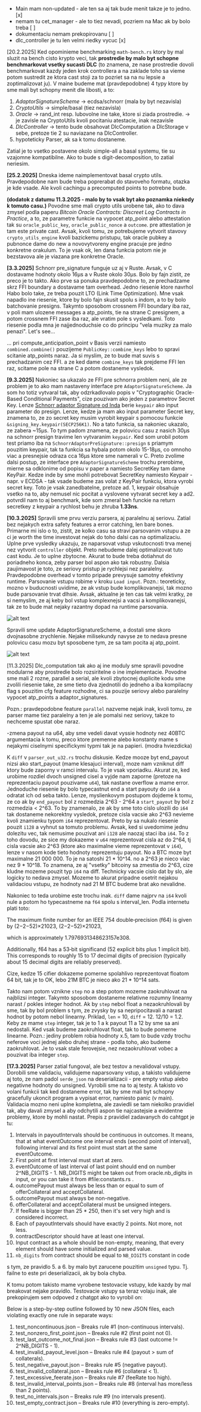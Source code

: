 - Main mam non-updated - ale ten sa aj tak bude menit takze je to jedno. [x]
- nemam tu cet_manager - ale to tiez nevadi, pozriem na Mac ak by bolo treba [ ]
- dokumentaciu nemam prekopirovanu [ ]
- dlc_controller je tu len velmi riedky vycuc [x]


[20.2.2025]
Ked opominieme benchmarking `math-bench.rs` ktory by mal sluzit na bench cisto krypto veci, tak __prostredie by malo byt schopne benchmarkovat vsetky sucasti DLC__ (to znamena, ze nase prostredie dovoli benchmarkovat kazdy jeden krok controllera a na zaklade toho sa vieme potom sustredit ze ktora cast stoji za to pozriet sa na nu lepsie a zoptimalizovat ju).
V maine budeme mat (pravdepodobne) 4 typy ktore by sme mali byt schopny menit dle libosti, a to:
1. *AdaptorSignatureScheme* -> ecdsa/schnorr (mala by byt nezavisla)
2. *CryptoUtils* -> simple/basal (tiez nezavisla)
3. *Oracle* -> rand_int resp. lubovolne ine take, ktore si ziada prostredie. -> je zavisle na CryptoUtils kvoli pocitaniu atestacie, inak nezavisle
4. *DlcController* -> tento bude obsahovat DlcComputation a DlcStorage v sebe, pretoze tie 2 su naviazane na DlcController.
5. hypoteticky Parser, ak sa k tomu dostaneme.

Zatial je to vsetko postavene okolo simple-all a basal systemu, tie su vzajomne kompatibilne. Ako to bude s digit-decomposition, to zatial neriesim.

**[25.2.2025]**
Dneska ideme naimplementovat basal crypto utils. Pravdepodobne nam bude treba poprerabat do stavoveho formatu, otazka je kde vsade. Ale kvoli cachingu a precomputed points to potrebne bude.

**(dodatok z datumu 11.3.2025 - malo by to vsak byt ako poznamka niekedy k tomuto casu.)**
Povodne sme mali crypto utils urobene tak, ako to dava zmysel podla paperu _Bitcoin Oracle Contracts: Discreet Log Contracts in Practice_, a to, ze parametre funkcie na vypocet atp_point alebo attestation tak su `oracle_public_key`, `oracle_public_nonce` a `outcome`. pre attestation je tam este private cast. Avsak, kvoli tomu, ze potrebujeme vytvorit stavovy `crypto_utils_engine` kvoli bazickemu pristupu, tak oracle pubkey a pubnonce dame do new a novovytvoreny engine pracuje pre jedno konkretne orakulum. To je vsak ok, len dana funkcia potom nie je bezstavova ale je viazana pre konkretne Oracle.




**[3.3.2025]**
Schnorr pre_signature funguje uz aj v Ruste. Avsak, v C dostavame hodnoty okolo 16μs a v Ruste okolo 30μs. Bolo by fajn zistit, ze preco je to takto. Ako prve sa ponuka pravdepodobne to, ze prechadzame skrz FFI boundary a dostavame tam overhead. Jedno riesenie ktore navrhol Habo bolo take, ze treba pouzit LTO (Link Time Optimization).
Mne vsak napadlo ine riesenie, ktore by bolo fajn skusit spolu s indom, a to by bolo batchovanie presigns. Takymto sposobom crossnem FFI boundary iba raz, v poli mam ulozene messages a atp_points, tie na strane C presignem, a potom crossnem FFI zase iba raz, ale vratim pole s vysledkami. Toto riesenie podla mna je najjednoduchsie co do principu "vela muziky za malo penazi". Let's see...

...
pri compute_anticipation_point v Basis verzii namiesto `combined.combine()` pouzijeme `PublicKey::combine_keys` lebo to spravi scitanie atp_points naraz. Ja si myslim, ze to bude mat suvis s prechadzanim cez FFI. a ze ked dame `combine_keys` tak prejdeme FFI len raz, scitame pole na strane C a potom dostaneme vysledok.


**[9.3.2025]**
Nakoniec sa ukazalo ze FFI pre schnorra problem neni, ale ze problem je to ako mam nastaveny interface pre `AdaptorSignatureScheme`. Ja som ho totiz vytvaral tak, aby odzrkadlovalo popis v "Cryptographic Oracle-Based Conditional Payments", cize pouzivam ako jeden z parametrov Secret Key. Lenze <u>Schnorr adaptor Signature od Inda</u> berie `keypair` ako input parameter do presign. Lenze, kedze ja mam ako input parameter Secret key, znamena to, ze zo secret key musim vyrobit keypair s pomocou funkcie `&signing_key.keypair(SECP256K1)`. No a tato funkcia, sa nakoniec ukazalo, ze zabera ~15µs. To tym padom znamena, ze polovicu casu z nasich 30µs na schnorr presign travime len vytvaranim `keypair`. Ked som urobil potom test priamo iba na `SchnorrAdaptorPreSignature::presign` s priamym pouzitim keypair, tak ta funkcia sa hybala potom okolo 15-18µs, co omnoho viac a presnejsie odraza cca 16µs ktore sme namerali v C. Preto zvolime dalsi postup, ze interface pre `AdaptorSignatureScheme` trochu prerobime, mierne sa odklonime od popisu v paper a namiesto SecretKey tam dame KeyPair. Kedze inde by sme mohli potrebovat SecretKey namiesto Keypair - napr. v ECDSA - tak vsade budeme zas volat z KeyPair funkciu, ktora vyrobi secret key. Toto je vsak zanedbatelne, pretoze ad. 1, keypair obsahuje vsetko na to, aby nemusel nic pocitat a vyslovene vytvarat secret key a ad2. potvrdil nam to aj benchmark, kde som zmeral beh funckie na return secretkey z keypair a rychlost behu je zhruba **1.33ns**. 


**[10.3.2025]**
Spravili sme prvu verziu parsera, aj paralelnu aj seriovu. Zatial bez nejakych extra safety features a error catching, len bare bones. Primarne mi islo o to, zistit, ze kolko casu sa stravi parsovanim vstupu a ze ci je worth the time investovat nejak do toho dalsi cas na optimalizaciu. Uplne prve vysledky ukazuju, ze naparsovat vstup vskutocnosti trva menej nez vytvorit `controller` objekt. Preto nebudeme dalej optimalizovat tuto cast kodu. Je to uplne zbytocne. Akurat to bude treba dotiahnut do poriadneho konca, zeby parser bol aspon ako tak robustny. Dalsia zaujimavost je toto, ze seriovy pristup je rychlejsi nez paralelny. Pravdepodobne overhead v tomto pripade prevysuje samotny efektivny runtime. Parsovanie vstupu robime v kroku `Load input`.
Pozn.: teoreticky, mozno v buducnosti uvidime, ze ak vstup bude komplikovanejsi, tak mozno bude parsovanie trvat dlhsie. Avsak, aktualne je ten cas tak velmi kratky, ze si nemyslim, ze aj keby bol vstup komplexnejsi a vacsi a komplikovanejsi, tak ze to bude mat nejaky razantny dopad na runtime parsovania.

![alt text](images/image.png)

Spravili sme update AdaptorSignatureScheme, a dostali sme skoro dvojnasobne zrychlenie. Nejake milisekundy navyse ze to nedava presne polovicu casu mozu byt sposobene tym, ze sa tam pocita aj atp_point. 

![alt text](images/schnorr-keypair-update.png)


[11.3.2025]
Dlc_computation tak ako aj ine moduly sme spravili povodne modularne aby prostredie bolo rozsiritelne o ine implementacie. Povodne sme mali 2 rozne, parallel a serial, ale kvoli zbytocnej duplicite kodu sme zvolili riesenie take, ze sme tieto dva zjednotili do jedneho a iba kompilacny flag s pouzitim cfg feature rozhodne, ci sa pouzije seriovy alebo paralelny vypocet atp_points a adaptor_signatures.

Pozn.: pravdepodobne feature `parallel` nazveme nejak inak, kvoli tomu, ze parser mame tiez paralelny a ten je ale pomalsi nez seriovy, takze to nechceme spustat obe naraz.

-zmena payout na u64, aby sme vedeli davat vyssie hodnoty nez 40BTC
argumentacia k tomu, preco ktore premenne alebo konstanty mame s nejakymi ciselnymi specifickymi typmi tak je na papieri. (modra hviezdicka)

K `diff` v `parser_out_u32.rs` trochu diskusie. Kedze mooze byt end_payout nizsi ako start_payout (mame klesajuci interval), moze nam vzniknut diff ktory bude zaporny v ramci intervalu. To je vsak vporiadku. Akurat ze, ked urobime rozdiel dvoch unsigned cisel a vyjde nam zaporne (pretoze na reprezentaciu payout pouzivame `u64`), tak nastane overflow a mame error. Jednoduche riesenie by bolo typecastnut end a start payouty do `i64` a odratat ich od seba takto. Lenze, myslienkovym postupom dojdeme k tomu, ze co ak by `end_payout` bol z rozmedzia 2^63 - 2^64 a `start_payout` by bol z rozmedzia < 2^63. To by znamenalo, ze ak by sme toto cislo ulozili do `i64` tak dostaneme nekorektny vysledok, pretoze cisla vacsie ako 2^63 nevieme kvoli znamienku typom `i64` reprezentovat. Preto by sa nukalo riesenie pouzit `i128` a vyhnut sa tomuto problemu. Avsak, ked si uvedomime jednu dolezitu vec, tak nemusime pouzivat ani `i128` ale naozaj staci iba `i64`. To z toho dovodu, ze sice my dokazeme v `u64` reprezentovat cisla az do 2^64, tj cisla vacsie ako 2^63 (ktore ako maximalne vieme reprezentovat v `i64`), lenze v nasom kode tieto hodnoty reprezentuju payout. No a BTC moze byt maximalne 21 000 000. To je na satoshi 21 * 10^14. no a 2^63 je nieco viac nez 9 * 10^18. To znamena, ze aj "vsetky" bitcoiny sa zmestia do 2^63, cize kludne mozeme pouzit typ `i64` na diff. Technicky vacsie cislo dat by slo, ale logicky to nedava zmysel. Mozeme to akurat pripadne osetrit nejakou validaciou vstupu, ze hodnoty nad 21 M BTC budeme brat ako nevalidne.

Nakoniec to teda urobime este trochu inak. `diff` dame najprv na `i64` kvoli nule a potom ho typecastneme na `f64` spolu s interval_len. Podla internetu plati toto:

The maximum finite number for an IEEE 754 double‑precision (f64) is given by
(2−2−52)×21023,
(2−2−52)×21023,

which is approximately 1.7976931348623157e308.

Additionally, f64 has a 53‑bit significand (52 explicit bits plus 1 implicit bit). This corresponds to roughly 15 to 17 decimal digits of precision (typically about 15 decimal digits are reliably preserved).

Cize, kedze 15 cifier dokazeme pomerne spolahlivo reprezentovat floatom 64 bit, tak je to OK, lebo 21M BTC je nieco ako 21 * 10^14 sats.

Takto nam potom vznikne `step` no a step potom mozeme zaokruhlovat na najblizsi integer. Takymto sposobom dostaneme relativne rozumny linearny narast / pokles integer hodnot. Ak by `step` nebol float a nezaokruhlovali by sme, tak by bol problem s tym, ze zvysky by sa nepripocitavali a narast hodnot by potom nebol linearny. Priklad, `len` = 10, `diff` = 12. 12/10 = 1.2. Keby ze mame `step` integer, tak je to 1 a k payout 11 a 12 by sme sa ani nedostali. Ked vsak budeme zaokruhlovat float, tak to bude pomerne linearne.
Pozn.: jediny problem robia hodnoty x.5, tam to bude vzdy trochu neferove voci jednej alebo druhej strane - podla toho, ako budeme zaokruhlovat. Je to vsak stale ferovejsie, nez nezaokruhlovat vobec a pouzivat iba integer `step`.

**[17.3.2025]**
Parser zatial fungoval, ale bez testov a nevalidoval vstupy.
Dorobili sme validaciu, validujeme naparsovany vstup, a takisto validujeme aj toto, ze nam padol `serde_json` na deserializacii - pre empty vstup alebo negativne hodnoty do unsigned. Vyrobili sme na to aj testy. A takisto vo volani funkcii tak ked dostaneme error, tak by sme mali byt schopny gracefully ukoncit program a vypisat error, namiesto panic (v main).
Validacia mozno neni uplne kompletna, ale zaviedli se tam niekolko pravidiel tak, aby davali zmysel a aby odchytili aspon tie najcastejsie a evidentne problemy, ktore by mohli nastat. Prepis z pravidiel zadavanych do cahtgpt je tu:
1. Intervals in payoutIntervals should be continuous in outcomes. It means, that at what eventOutcome one interval ends (second point of interval), following interval and its first point must start at the same eventOutcome.
2. First point at first interval must start at zero.
3. eventOutcome of last interval of last point should end on number 2^NB_DIGITS - 1. NB_DIGITS might be taken out from oracle.nb_digits in input, or you can take it from #file:constants.rs .
4. outcomePayout must always be less than or equal to sum of offerCollateral and acceptCollateral.
5. outcomePayout must always be non-negative.
6. offerCollateral and acceptCollateral must be unsigned integers.
7. If feeRate is bigger than 25 * 250, then it's set very high and is considered incorrect.
8. Each of payoutIntervals should have exactly 2 points. Not more, not less.
9. contractDescriptor should have at least one interval.
10. Input contract as a whole should be non-empty, meaning, that every element should have some initialized and parsed value.
11. `nb_digits` from contract should be equal to `NB_DIGITS` constant in code

s tym, ze pravidlo 5. a 6. by malo byt zarucene pouzitim `unsigned` typu. Tj. failne to este pri deserializacii, ak by bola chyba.

K tomu potom takisto mame vyrobene testovacie vstupy, kde kazdy by mal breakovat nejake pravidlo. Testovacie vstupy sa teraz volaju inak, ale prekopirujem sem odpoved z chatgpt ako to vyrobil on:

Below is a step-by-step outline followed by 10 new JSON files, each violating exactly one rule in separate ways:

1. test_noncontinuous.json – Breaks rule #1 (non-continuous intervals).
2. test_nonzero_first_point.json – Breaks rule #2 (first point not 0).
3. test_last_outcome_not_final.json – Breaks rule #3 (last outcome != 2^NB_DIGITS - 1).
4. test_invalid_payout_level.json – Breaks rule #4 (payout > sum of collaterals).
5. test_negative_payout.json – Breaks rule #5 (negative payout).
6. test_invalid_collateral.json – Breaks rule #6 (collateral < 1).
7. test_excessive_feerate.json – Breaks rule #7 (feeRate too high).
8. test_invalid_interval_points.json – Breaks rule #8 (interval has more/less than 2 points).
9. test_no_intervals.json – Breaks rule #9 (no intervals present).
10. test_empty_contract.json – Breaks rule #10 (everything is zero-empty).